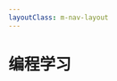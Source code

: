 ```yaml
---
layoutClass: m-nav-layout
---
```


<script setup>
import { ROADMAP_DATA } from './data'
</script>
<style src="../styles/index.scss"></style>

# 编程学习

<div class="m-nav-links">
<MNavLink
  v-for="{ icon, title, desc, link } in ROADMAP_DATA"
  :key="link"
  :icon="icon"
  :title="title"
  :desc="desc"
  :link="link"
/>
</div>